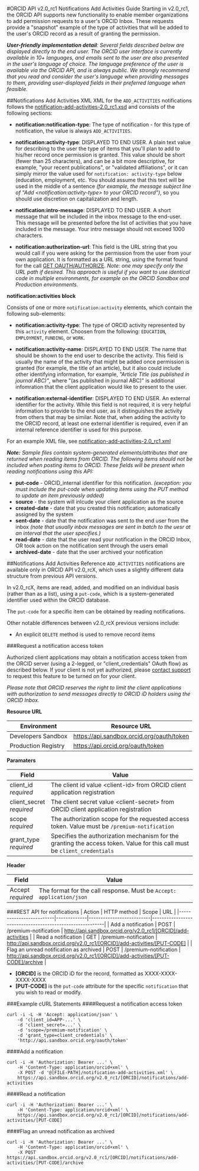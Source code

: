 
#ORCID API v2.0_rc1 Notifications Add Activities Guide
Starting in v2.0_rc1, the ORCID API supports new functionality to enable member organizations to add permission requests to a user's ORCID Inbox. These requests provide a "snapshot" example of the type of activities that will be added to the user's ORCID record as a result of granting the permission.

_**User-friendly implementation detail**: Several fields described below are displayed directly to the end user. The ORCID user interface is currently available in 10+ languages, and emails sent to the user are also presented in the user's language of choice. The language preference of the user is available via the ORCID API, and is always public. We strongly recommend that you read and consider the user's language when providing messages to them, providing user-displayed fields in their preferred language when feasible._

##Notifications Add Activities XML
XML for the ```ADD_ACTIVITIES``` notifications follows the [notification-add-activities-2.0_rc1.xsd](https://github.com/ORCID/ORCID-Source/blob/master/orcid-model/src/main/resources/notification_2.0_rc1/notification-add-activities-2.0_rc1.xsd) and consists of the following sections:

- **notification:notification-type**: The type of notification - for this type of notification, the value is always ```ADD_ACTIVITIES```. 

- **notification:activity-type**: DISPLAYED TO END USER. A plain text value for describing to the user the type of items that you'll plan to add to his/her record once permission is granted. This value should be short (fewer than 25 characters), and can be a bit more descriptive, for example, "your recent publications", or "validated affiliations", or it can simply mirror the value used for ```notification: activity-type``` below (education, employment, etc. You should assume that this text will be used in the middle of a sentence _(for example, the message subject line of "Add &lt;notification:activity-type&gt; to your ORCID record")_, so you should use discretion on capitalization and length.

- **notification:intro-message**: DISPLAYED TO END USER. A short message that will be included in the inbox message to the end-user. This message will be presented before the list of activities that you have included in the message. Your intro message should not exceed 1000 characters.

- **notification:authorization-url**: This field is the URL string that you would call if you were asking for the permission from the user from your own application. It is formatted as a URL string, using the format found for the call [GET OAUTH/AUTHORIZE](http://members.orcid.org/api/get-oauthauthorize). _Note: one may specify only the URL path if desired. This approach is useful if you want to use identical code in multiple environments, for example on the ORCID Sandbox and Production environments._

**notification:activities block**

Consists of one or more ```notification:activity``` elements, which contain the following sub-elements:

- **notification:activity-type**: The type of ORCID activity represented by this ```activity``` element. Choosen from the following: ```EDUCATION```, ```EMPLOYMENT```, ```FUNDING```, or ```WORK```.

- **notification:activity-name**: DISPLAYED TO END USER. The name that should be shown to the end user to describe the activity. This field is usually the name of the activity that might be added once permission is granted (for example, the title of an article), but it also could include other identifying information, for example, _"Article Title (as published in journal ABC)"_, where "(as published in journal ABC)" is additional infomration that the client application would like to present to the user.

- **notification:external-identifier**: DISPLAYED TO END USER. An external identifier for the activity. While this field is not required, it is very helpful information to provide to the end user, as it distinguishes the activity from others that may be similar. Note that, when adding the activity to the ORCID record, at least one external identifier is required, even if an internal reference identifier is used for this purpose. 

For an example XML file, see [notification-add-activities-2.0_rc1.xml](https://github.com/ORCID/ORCID-Source/blob/master/orcid-model/src/main/resources/notification_2.0_rc1/samples/notification-add-activities-2.0_rc1.xml)

***Note:*** *Sample files contain system-generated elements/attributes that are returned when reading items from ORCID. The following items should not be included when posting items to ORCID. These fields will be present when reading notifications using this API:*

- **put-code** - ORCID_internal identifier for this notification. _(exception: you must include the put-code when updating items using the PUT method to update an item previously added)_
- **source** - the system will inlcude your client application as the source
- **created-date** - date that you created this notification; automatically assigned by the system
- **sent-date** - date that the notification was sent to the end user from the inbox _(note that usually inbox messages are sent in batch to the uesr at an interval that the user specifies.)_
- **read-date** - date that the user read your notification in the ORCID Inbox, OR took action on the notification sent through the users email
- **archived-date** - date that the user archived your notification


##Notifications Add Activities Reference
```ADD_ACTIVITIES``` notifications are available only in ORCID API v2.0_rcX, which uses a slightly different data structure from previous API versions. 

In v2.0_rcX, items are read, added, and modified on an individual basis (rather than as a list), using a ```put-code```, which is a system-generated identifier used within the ORCID database.

The ```put-code``` for a specific item can be obtained by reading notifications.

Other notable differences between v2.0_rcX previous versions include:

- An explicit ```DELETE``` method is used to remove record items

###Request a notification access token

Authorized client applications may obtain a notification access token from the ORCID server (using a 2-legged, or "client_credentials" OAuth flow) as described below. If your client is not yet authorized, please [contact support](http://orcid.org/help/contact-us) to request this feature to be turned on for your client. 

_Please note that ORCID reserves the right to limit the client applications with authorization to send messages directly to ORCID iD holders using the ORCID Inbox._

**Resource URL**

| Environment | Resource URL |
| ----------- | ------------ |
|Developers Sandbox | https://api.sandbox.orcid.org/oauth/token |
| Production Registry | https://api.orcid.org/oauth/token |

**Paramaters**

| Field | Value|
| ---- | ---- |
| client_id<br/>*required* | The client id value &lt;client-id&gt; from ORCID client application registration |
| client_secret<br/>*required* | The client secret value &lt;client-secret&gt; from ORCID client application registration |
| scope<br/>*required* | The authorization scope for the requested access token. Value must be ```/premium-notification``` |
| grant_type<br/>*required* | Specifies the authorization mechanism for the granting the access token. Value for this call must be ```client_credentials``` |

**Header**

| Field | Value|
| ---- | ---- |
| Accept<br/>_required_ | The format for the call response. Must be ```Accept: application/json``` |

###REST API for notifications
| Action                   | HTTP method | Scope                    | URL                                                      |
|-------------------------|-------------|--------------------------|----------------------------------------------------------|
| Add a notification | POST | /premium-notification | http://api.sandbox.orcid.org/v2.0_rc1/[ORCID]/add-activities |
| Read a notification | GET | /premium-notification | http://api.sandbox.orcid.org/v2.0_rc1/[ORCID]/add-activities/[PUT-CODE] |
| Flag an unread notification as archived | POST | /premium-notification | http://api.sandbox.orcid.org/v2.0_rc1/[ORCID]/add-activities/[PUT-CODE]/archive |

- **[ORCID]** is the ORCID iD for the record, formatted as XXXX-XXXX-XXXX-XXXX
- **[PUT-CODE]** is the ```put-code``` attribute for the specific ```notification``` that you wish to read or modify.

###Example cURL Statements
####Request a notification access token
```
curl -i -L -H 'Accept: application/json' \
	-d 'client_id=APP-...' \
	-d 'client_secret=...' \
	-d 'scope=/premium-notification' \
	-d 'grant_type=client_credentials' \
	'http://api.sandbox.orcid.org/oauth/token'
```

####Add a notification
```
curl -i -H 'Authorization: Bearer ...' \
	-H 'Content-Type: application/orcid+xml' \
	-X POST -d '@[FILE-PATH]/notification-add-activities.xml' \
	https://api.sandbox.orcid.org/v2.0_rc1/[ORCID]/notifications/add-activities
```

####Read a notification
```
curl -i -H 'Authorization: Bearer ...' \
	-H 'Content-Type: application/orcid+xml' \
	https://api.sandbox.orcid.org/v2.0_rc1/[ORCID]/notifications/add-activities/[PUT-CODE]
```

####Flag an unread notification as archived
```
curl -i -H 'Authorization: Bearer ...' \
	-H 'Content-Type: application/orcid+xml' \
	-X POST https://api.sandbox.orcid.org/v2.0_rc1/[ORCID]/notifications/add-activities/[PUT-CODE]/archive 
```